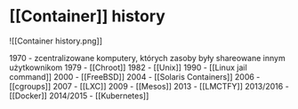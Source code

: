 # [[Container]] history
![[Container history.png]]

1970 - zcentralizowane komputery, których zasoby były shareowane innym użytkownikom
1979 - [[Chroot]]
1982 - [[Unix]]
1990 - [[Linux jail command]]
2000 - [[FreeBSD]]
2004 - [[Solaris Containers]]
2006 - [[cgroups]]
2007 - [[LXC]]
2009 - [[Mesos]]
2013 - [[LMCTFY]]
2013/2016 - [[Docker]]
2014/2015 - [[Kubernetes]]